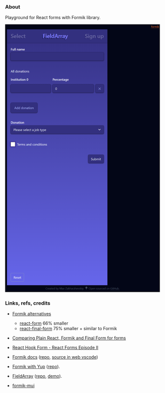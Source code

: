 ### About

Playground for React forms with Formik library.

![](src/assets/previews/2024-01-16_19-03-42.png)

### Links, refs, credits

* [Formik alternatives](https://www.youtube.com/shorts/-CK8qZMsHuw)
    * [react-form](https://github.com/TanStack/form) 66% smaller
    * [react-final-form](https://www.npmjs.com/package/react-final-form) 75% smaller + similar to Formik

* [Comparing Plain React, Formik and Final Form for forms](https://www.youtube.com/watch?v=pM5I2h7qjow)
* [React Hook Form - React Forms Episode II](https://www.youtube.com/watch?v=0nDGeQKLFjo)

* [Formik docs](https://formik.org/docs/overview) ([repo](https://github.com/jaredpalmer/formik), [source in web vscode](https://github.dev/jaredpalmer/formik/blob/master/packages/formik/src/Formik.tsx))
* [Formik with Yup](https://youtu.be/7Ophfq0lEAY?t=377) ([repo](https://github.com/nikitapryymak/formik-tutorial/tree/finished-files)).
* [FieldArray](https://youtu.be/me1kY_uFe5k?t=1902) ([repo](https://github.com/bmvantunes/youtube-2021-jan-field-array-formik/blob/main/src/pages/index.tsx), [demo](https://youtube-2021-jan-field-array-formik.vercel.app/)).
* [formik-mui](https://stackworx.github.io/formik-mui)
